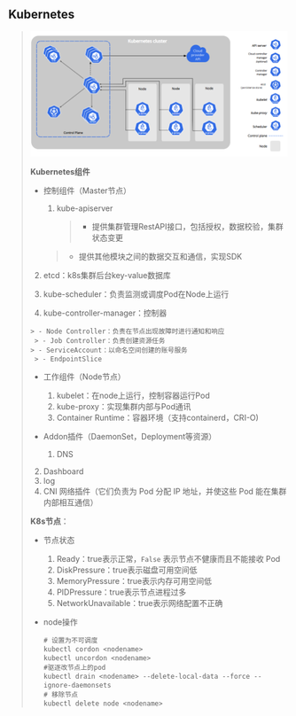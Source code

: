 ## Kubernetes

> <img src="img\image-20221222162548403.png" alt="image-20221222162548403" style="zoom:80%;" /> 
>
> **Kubernetes组件**
>
> - 控制组件（Master节点）
> 
>   1. kube-apiserver
> 
>      > - 提供集群管理RestAPI接口，包括授权，数据校验，集群状态变更
>      >
>     > - 提供其他模块之间的数据交互和通信，实现SDK
> 
>  2. etcd：k8s集群后台key-value数据库
> 
>   3. kube-scheduler：负责监测或调度Pod在Node上运行
> 
>   4. kube-controller-manager：控制器
> 
>     > - Node Controller：负责在节点出现故障时进行通知和响应
>      > - Job Controller：负责创建资源任务
>     > - ServiceAccount：以命名空间创建的账号服务
>      > - EndpointSlice 
> 
> - 工作组件（Node节点）
> 
>   1. kubelet：在node上运行，控制容器运行Pod
>   2. kube-proxy：实现集群内部与Pod通讯
>   3. Container Runtime：容器环境（支持containerd，CRI-O)
> 
> - Addon插件（DaemonSet，Deployment等资源）
> 
>   1. DNS
> 2. Dashboard
>   3. log
> 4. CNI 网络插件（它们负责为 Pod 分配 IP 地址，并使这些 Pod 能在集群内部相互通信）
> 
> **K8s节点**：
> 
> - 节点状态 
> 
>   1. Ready：true表示正常，`False` 表示节点不健康而且不能接收 Pod
>   2. DiskPressure：true表示磁盘可用空间低
>   3. MemoryPressure：true表示内存可用空间低
>   4. PIDPressure：true表示节点进程过多
>   5. NetworkUnavailable：true表示网络配置不正确
> 
> - node操作
> 
>   ~~~shell
>   # 设置为不可调度
>   kubectl cordon <nodename>
>   kubectl uncordon <nodename>
>   #驱逐改节点上的pod
>   kubectl drain <nodename> --delete-local-data --force --ignore-daemonsets
>   # 移除节点
>   kubectl delete node <nodename> 
>   ~~~
> 
> 

